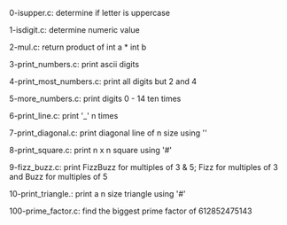 0-isupper.c:
    determine if letter is uppercase

1-isdigit.c:
    determine numeric value

2-mul.c:
    return product of int a * int b

3-print_numbers.c:
    print ascii digits

4-print_most_numbers.c:
    print all digits but 2 and 4

5-more_numbers.c:
    print digits 0 - 14 ten times

6-print_line.c:
    print '_' n times

7-print_diagonal.c:
    print diagonal line of n size
    using '\'

8-print_square.c:
    print n x n square using '#'

9-fizz_buzz.c:
    print FizzBuzz for multiples of
    3 & 5; Fizz for multiples of 3
    and Buzz for multiples of 5

10-print_triangle.:
    print a n size triangle using '#'


100-prime_factor.c:
    find the biggest prime factor of
    612852475143

